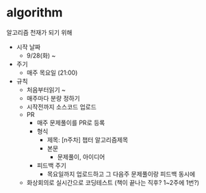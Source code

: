 # algorithm
알고리즘 천재가 되기 위해 


- 시작 날짜 
  - 9/28(화) ~ 
- 주기 
  - 매주 목요일 (21:00)
- 규칙 
  - 처음부터읽기 ~
  - 매주마다 분량 정하기
  - 시작전까지 소스코드 업로드
  - PR
    - 매주 문제풀이를 PR로 등록
    - 형식
      - 제목: [n주차] 챕터 알고리즘제목 
      - 본문
        - 문제풀이, 아이디어
    - 피드백 주기  
      - 목요일까지 업로드하고 그 다음주 문제풀이랑 피드백 동시에
  - 화상회의로 실시간으로 코딩테스트 (책이 끝나는 직후? 1~2주에 1번?)
